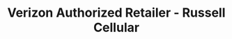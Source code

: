 ---
title: "Verizon Authorized Retailer - Russell Cellular"
url: /lakeway/verizon-authorized-retailer-russell-cellular/
shop: mobile phone
---